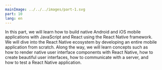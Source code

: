 ```yaml
---
mainImage: ../../../images/part-1.svg
part: 10
lang: en
---
```


<div class="intro">

In this part, we will learn how to build native Android and iOS mobile applications with JavaScript and React using the React Native framework. We will dive into the React Native ecosystem by developing an entire mobile application from scratch. Along the way, we will learn concepts such as how to render native user interface components with React Native, how to create beautiful user interfaces, how to communicate with a server, and how to test a React Native application.

</div>
